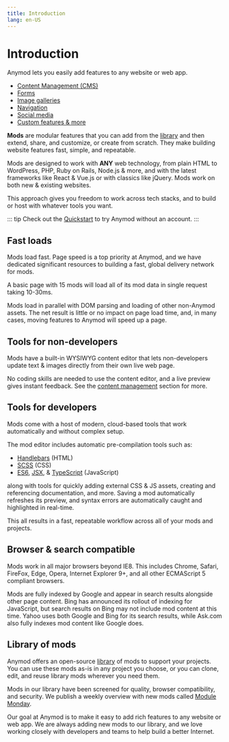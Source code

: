 ```yaml
---
title: Introduction
lang: en-US
---
```


# Introduction

Anymod lets you easily add features to any website or web app.

- [Content Management (CMS)](/guide/content-management-cms.html)
- [Forms](/guide/form.html)
- [Image galleries](/guide/image-gallery.html)
- [Navigation](/guide/navigation.html)
- [Social media](/guide/social-media.html)
- [Custom features & more](/guide/custom-mods.html)

**Mods** are modular features that you can add from the [library](https://anymod.com/library) and then extend, share, and customize, or create from scratch. They make building website features fast, simple, and repeatable.

Mods are designed to work with **ANY** web technology, from plain HTML to WordPress, PHP, Ruby on Rails, Node.js & more, and with the latest frameworks like React & Vue.js or with classics like jQuery. Mods work on both new & existing websites.

This approach gives you freedom to work across tech stacks, and to build or host with whatever tools you want.

::: tip
Check out the [Quickstart](/guide/quickstart.html) to try Anymod without an account.
:::

## Fast loads

Mods load fast. Page speed is a top priority at Anymod, and we have dedicated significant resources to building a fast, global delivery network for mods.

A basic page with 15 mods will load all of its mod data in single request taking 10-30ms.

Mods load in parallel with DOM parsing and loading of other non-Anymod assets. The net result is little or no impact on page load time, and, in many cases, moving features to Anymod will speed up a page.

## Tools for non-developers

Mods have a built-in WYSIWYG content editor that lets non-developers update text & images directly from their own live web page.

No coding skills are needed to use the content editor, and a live preview gives instant feedback. See the [content management](/guide/content-management-cms.html) section for more.

## Tools for developers

Mods come with a host of modern, cloud-based tools that work automatically and without complex setup.

The mod editor includes automatic pre-compilation tools such as:

- [Handlebars](/examples/handlebars.html) (HTML)
- [SCSS](/examples/scss.html) (CSS)
- [ES6](/examples/es6.html), [JSX](/examples/jsx.html), & [TypeScript](/examples/typescript.html) (JavaScript)

along with tools for quickly adding external CSS & JS assets, creating and referencing documentation, and more. Saving a mod automatically refreshes its preview, and syntax errors are automatically caught and highlighted in real-time.

This all results in a fast, repeatable workflow across all of your mods and projects.

## Browser & search compatible

Mods work in all major browsers beyond IE8. This includes Chrome, Safari, FireFox, Edge, Opera, Internet Explorer 9+, and all other ECMAScript 5 compliant browsers.

Mods are fully indexed by Google and appear in search results alongside other page content. Bing has announced its rollout of indexing for JavaScript, but search results on Bing may not include mod content at this time.  Yahoo uses both Google and Bing for its search results, while Ask.com also fully indexes mod content like Google does.

## Library of mods

Anymod offers an open-source [library](https://anymod.com/library) of mods to support your projects. You can use these mods as-is in any project you choose, or you can clone, edit, and reuse library mods wherever you need them.

Mods in our library have been screened for quality, browser compatibility, and security. We publish a weekly overview with new mods called [Module Monday](/module-monday/).

Our goal at Anymod is to make it easy to add rich features to any website or web app. We are always adding new mods to our library, and we love working closely with developers and teams to help build a better Internet.
